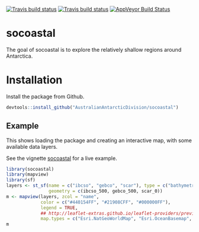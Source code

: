 
<!-- README.md is generated from README.Rmd. Please edit that file -->
[![Travis build status](http://badges.herokuapp.com/travis/AustralianAntarcticDivision/socoastal.svg?branch=master&env=BUILD_NAME=trusty_release&label=trusty_release)](https://travis-ci.org/AustralianAntarcticDivision/socoastal) [![Travis build status](http://badges.herokuapp.com/travis/AustralianAntarcticDivision/socoastal.svg?branch=master&env=BUILD_NAME=osx_release&label=osx_release)](https://travis-ci.org/AustralianAntarcticDivision/socoastal) [![AppVeyor Build Status](https://ci.appveyor.com/api/projects/status/github/AustralianAntarcticDivision/socoastal?branch=master&svg=true)](https://ci.appveyor.com/project/AustralianAntarcticDivision/socoastal)

socoastal
=========

The goal of socoastal is to explore the relatively shallow regions around Antarctica.

Installation
============

Install the package from Github.

``` r
devtools::install_github("AustralianAntarcticDivision/socoastal")
```

Example
-------

This shows loading the package and creating an interactive map, with some available data layers.

See the vignette [socoastal](https://australianantarcticdivision.github.io/socoastal/articles/socoastal.html) for a live example.

``` r
library(socoastal)
library(mapview)
library(sf)
layers <- st_sf(name = c("ibcso", "gebco", "scar"), type = c("bathymetry", "bathymetry", "coastline"), 
                geometry = c(ibcso_500, gebco_500, scar_0))
m <- mapview(layers, zcol = "name", 
             color = c("#440154FF", "#21908CFF", "#000000FF"),
             legend = TRUE,
             ## http://leaflet-extras.github.io/leaflet-providers/preview/
             map.types = c("Esri.NatGeoWorldMap", "Esri.OceanBasemap", "Esri.WorldPhysical", "CartoDB.DarkMatter", "OpenStreetMap",      "Esri.WorldImagery" ))
m
```
